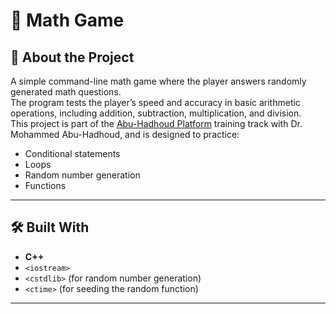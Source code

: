 # 🧮 Math Game

## 📖 About the Project
A simple command-line math game where the player answers randomly generated math questions.  
The program tests the player’s speed and accuracy in basic arithmetic operations, including addition, subtraction, multiplication, and division.  
This project is part of the  [Abu-Hadhoud Platform](https://programmingadvices.com/) training track with Dr. Mohammed Abu-Hadhoud, and is designed to practice:
- Conditional statements
- Loops
- Random number generation
- Functions

---

## 🛠 Built With
- **C++**
- `<iostream>`
- `<cstdlib>` (for random number generation)
- `<ctime>` (for seeding the random function)

---

